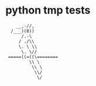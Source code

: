 # python tmp tests

        __,-//,
      /___)(0))
          /.-\
         / ./\\
         \. \ \\
          \. \//
     =====((=((\========
             \\ \
              \\ \
               \\/
                \/
